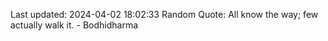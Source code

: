 Last updated: 2024-04-02 18:02:33
Random Quote: All know the way; few actually walk it. - Bodhidharma